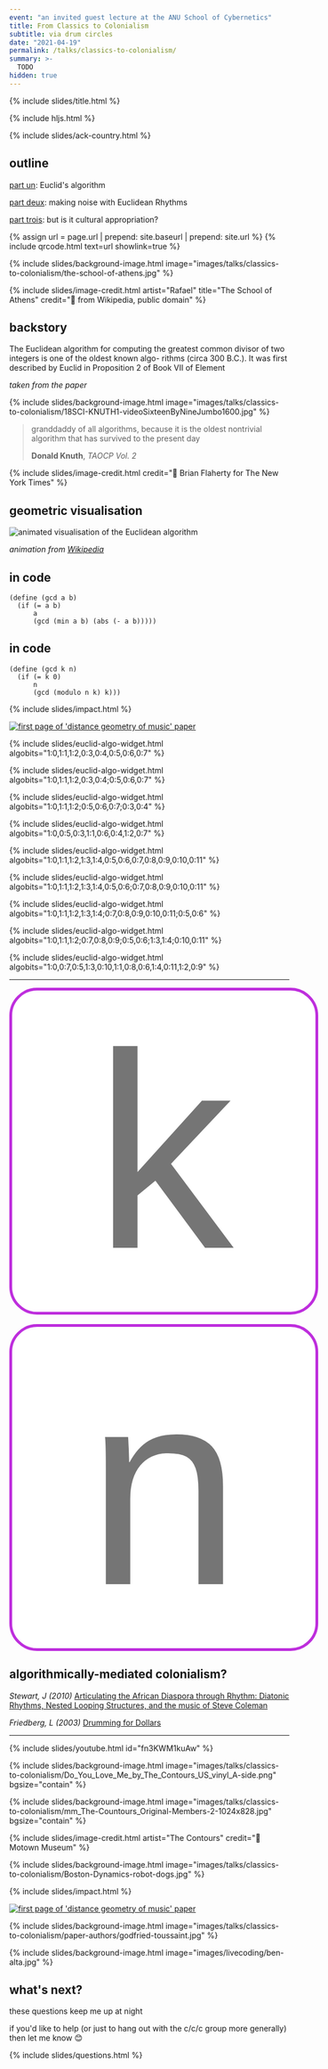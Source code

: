 ```yaml
---
event: "an invited guest lecture at the ANU School of Cybernetics"
title: From Classics to Colonialism
subtitle: via drum circles
date: "2021-04-19"
permalink: /talks/classics-to-colonialism/
summary: >-
  TODO
hidden: true
---
```


{% include slides/title.html %}

{% include hljs.html %}

{% include slides/ack-country.html %}

## outline

[part un](#part-1): Euclid's algorithm

[part deux](#part-2): making noise with Euclidean Rhythms

[part trois](#part-3): but is it cultural appropriation?

{% assign url = page.url | prepend: site.baseurl | prepend: site.url %}
{% include qrcode.html text=url showlink=true %}

{% include slides/background-image.html image="images/talks/classics-to-colonialism/the-school-of-athens.jpg" %}

{% include slides/image-credit.html
   artist="Rafael"
   title="The School of Athens"
   credit="📸 from Wikipedia, public domain"
%}

## backstory

The Euclidean algorithm for computing the greatest common divisor of two
integers is one of the oldest known algo- rithms (circa 300 B.C.). It was first
described by Euclid in Proposition 2 of Book VII of Element

_taken from the paper_

{% include slides/background-image.html image="images/talks/classics-to-colonialism/18SCI-KNUTH1-videoSixteenByNineJumbo1600.jpg" %}

> granddaddy of all algorithms, because it is the oldest nontrivial algorithm
> that has survived to the present day
>
> **Donald Knuth**, _TAOCP Vol. 2_

{% include slides/image-credit.html
   credit="📸 Brian Flaherty for The New York Times"
%}

## geometric visualisation

<img class="r-stretch" src="{% link assets/images/talks/classics-to-colonialism/euclidean-algo-animated.gif %}" alt="animated visualisation of the Euclidean algorithm">

_animation from [Wikipedia](https://en.wikipedia.org/wiki/Euclidean_algorithm)_

## in code

```extempore
(define (gcd a b)
  (if (= a b)
      a
      (gcd (min a b) (abs (- a b)))))
```

## in code

```extempore
(define (gcd k n)
  (if (= k 0)
      n
      (gcd (modulo n k) k)))
```

{% include slides/impact.html %}

<div class="stacked-paper">
<a href="https://www.sciencedirect.com/science/article/pii/S0925772108001156">
<img src="{% link assets/images/talks/classics-to-colonialism/distance-geometry-of-music.jpg %}" alt="first page of 'distance geometry of music' paper">
</a>
</div>

<script src="{% link assets/js/euclidean-rhythm.js %}"></script>

<section id="euclidean-rhythm-example-1" data-auto-animate>

{% include slides/euclid-algo-widget.html algobits="1:0,1:1,1:2,0:3,0:4,0:5,0:6,0:7" %}

</section>

<section data-auto-animate>

{% include slides/euclid-algo-widget.html algobits="1:0,1:1,1:2,0:3,0:4;0:5,0:6,0:7" %}

</section>

<section data-auto-animate>

{% include slides/euclid-algo-widget.html algobits="1:0,1:1,1:2;0:5,0:6,0:7;0:3,0:4" %}

</section>

<section data-auto-animate>

{% include slides/euclid-algo-widget.html algobits="1:0,0:5,0:3,1:1,0:6,0:4,1:2,0:7" %}

</section>

<section id="euclidean-rhythm-example-2" data-auto-animate>

{% include slides/euclid-algo-widget.html algobits="1:0,1:1,1:2,1:3,1:4,0:5,0:6,0:7,0:8,0:9,0:10,0:11" %}

</section>

<section data-auto-animate>

{% include slides/euclid-algo-widget.html algobits="1:0,1:1,1:2,1:3,1:4,0:5,0:6;0:7,0:8,0:9,0:10,0:11" %}

</section>

<section data-auto-animate>

{% include slides/euclid-algo-widget.html algobits="1:0,1:1,1:2,1:3,1:4;0:7,0:8,0:9,0:10,0:11;0:5,0:6" %}

</section>

<section data-auto-animate>

{% include slides/euclid-algo-widget.html algobits="1:0,1:1,1:2;0:7,0:8,0:9;0:5,0:6;1:3,1:4;0:10,0:11" %}

</section>

<section data-auto-animate>

{% include slides/euclid-algo-widget.html algobits="1:0,0:7,0:5,1:3,0:10,1:1,0:8,0:6,1:4,0:11,1:2,0:9" %}

</section>

<hr class="center">

<style>
.bignumber-wrapper {
  width: 100%;
  display: flex;
  flex-wrap: wrap;
  justify-content: space-around;
}
.bignumber {
  font-size: 500px;
  width: 2ch;
  text-align: center;
  border: none;
}
.bignumber-wrapper input:placeholder-shown {
  border-radius: 0.1em;
  border: 5px solid #be2edd;
}
</style>

<div class="bignumber-wrapper">
<input class="bignumber"  inputmode="numeric" pattern="[0-9]*" type="text" placeholder="k">&nbsp;<input class="bignumber"  inputmode="numeric" pattern="[0-9]*" type="text" placeholder="n">
</div>

## algorithmically-mediated colonialism?

_Stewart, J (2010)_ [Articulating the African Diaspora through Rhythm: Diatonic
Rhythms, Nested Looping Structures, and the music of Steve
Coleman](http://www.jessestewart.ca/media/african_diasporic_rhythm.pdf)

_Friedberg, L (2003)_ [Drumming for
Dollars](http://www.chidjembe.com/drumdollars.html)

---

{% include slides/youtube.html id="fn3KWM1kuAw" %}

{% include slides/background-image.html image="images/talks/classics-to-colonialism/Do_You_Love_Me_by_The_Contours_US_vinyl_A-side.png" bgsize="contain" %}

{% include slides/background-image.html image="images/talks/classics-to-colonialism/mm_The-Countours_Original-Members-2-1024x828.jpg" bgsize="contain" %}

{% include slides/image-credit.html
   artist="The Contours"
   credit="📸 Motown Museum"
%}

{% include slides/background-image.html image="images/talks/classics-to-colonialism/Boston-Dynamics-robot-dogs.jpg" %}

{% include slides/impact.html %}

<div class="stacked-paper">
<a href="https://www.sciencedirect.com/science/article/pii/S0925772108001156">
<img src="{% link assets/images/talks/classics-to-colonialism/distance-geometry-of-music.jpg %}" alt="first page of 'distance geometry of music' paper">
</a>
</div>

{% include slides/background-image.html image="images/talks/classics-to-colonialism/paper-authors/godfried-toussaint.jpg" %}

{% include slides/background-image.html image="images/livecoding/ben-alta.jpg" %}

## what's next?

these questions keep me up at night

if you'd like to help (or just to hang out with the c/c/c group more generally)
then let me know 😊

{% include slides/questions.html %}

